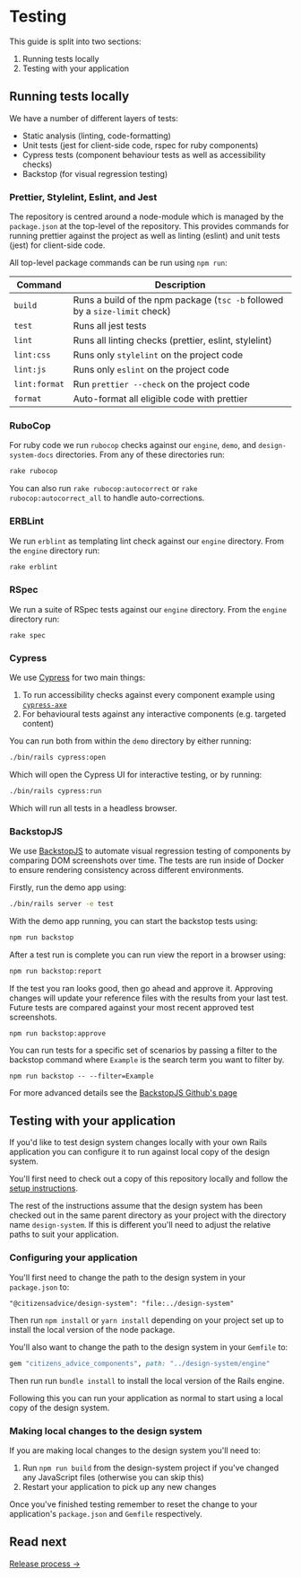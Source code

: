 # Testing

This guide is split into two sections:

1. Running tests locally
2. Testing with your application

## Running tests locally

We have a number of different layers of tests:

- Static analysis (linting, code-formatting)
- Unit tests (jest for client-side code, rspec for ruby components)
- Cypress tests (component behaviour tests as well as accessibility checks)
- Backstop (for visual regression testing)

### Prettier, Stylelint, Eslint, and Jest

The repository is centred around a node-module which is managed by the `package.json` at the top-level of the repository. This provides commands for running prettier against the project as well as linting (eslint) and unit tests (jest) for client-side code.

All top-level package commands can be run using `npm run`:

| Command       | Description                                                                 |
| ------------- | --------------------------------------------------------------------------- |
| `build`       | Runs a build of the npm package (`tsc -b` followed by a `size-limit` check) |
| `test`        | Runs all jest tests                                                         |
| `lint`        | Runs all linting checks (prettier, eslint, stylelint)                       |
| `lint:css`    | Runs only `stylelint` on the project code                                   |
| `lint:js`     | Runs only `eslint` on the project code                                      |
| `lint:format` | Run `prettier --check` on the project code                                  |
| `format`      | Auto-format all eligible code with prettier                                 |

### RuboCop

For ruby code we run `rubocop` checks against our `engine`, `demo`, and `design-system-docs` directories. From any of these directories run:

```sh
rake rubocop
```

You can also run `rake rubocop:autocorrect` or `rake rubocop:autocorrect_all` to handle auto-corrections.

### ERBLint

We run `erblint` as templating lint check against our `engine` directory. From the `engine` directory run:

```sh
rake erblint
```

### RSpec

We run a suite of RSpec tests against our `engine` directory. From the `engine` directory run:

```
rake spec
```

### Cypress

We use [Cypress](https://www.cypress.io/) for two main things:

1. To run accessibility checks against every component example using [`cypress-axe`](https://github.com/component-driven/cypress-axe)
2. For behavioural tests against any interactive components (e.g. targeted content)

You can run both from within the `demo` directory by either running:

```sh
./bin/rails cypress:open
```

Which will open the Cypress UI for interactive testing, or by running:

```sh
./bin/rails cypress:run
```

Which will run all tests in a headless browser.

### BackstopJS

We use [BackstopJS](https://github.com/garris/BackstopJS) to automate visual regression testing of components by comparing DOM screenshots over time. The tests are run inside of Docker to ensure rendering consistency across different environments.

Firstly, run the demo app using:

```sh
./bin/rails server -e test
```

With the demo app running, you can start the backstop tests using:

```sh
npm run backstop
```

After a test run is complete you can run view the report in a browser using:

```sh
npm run backstop:report
```

If the test you ran looks good, then go ahead and approve it. Approving changes will update your reference files with the results from your last test. Future tests are compared against your most recent approved test screenshots.

```
npm run backstop:approve
```

You can run tests for a specific set of scenarios by passing a filter to the backstop command where `Example` is the search term you want to filter by.

```
npm run backstop -- --filter=Example
```

For more advanced details see the [BackstopJS Github's page](https://github.com/garris/BackstopJS)

## Testing with your application

If you'd like to test design system changes locally with your own Rails application you can configure it to run against local copy of the design system.

You'll first need to check out a copy of this repository locally and follow the [setup instructions](./02-local-setup.md).

The rest of the instructions assume that the design system has been checked out in the same parent directory as your project with the directory name `design-system`. If this is different you'll need to adjust the relative paths to suit your application.

### Configuring your application

You'll first need to change the path to the design system in your `package.json` to:

```
"@citizensadvice/design-system": "file:../design-system"
```

Then run `npm install` or `yarn install` depending on your project set up to install the local version of the node package.

You'll also want to change the path to the design system in your `Gemfile` to:

```rb
gem "citizens_advice_components", path: "../design-system/engine"
```

Then run run `bundle install` to install the local version of the Rails engine.

Following this you can run your application as normal to start using a local copy of the design system.

### Making local changes to the design system

If you are making local changes to the design system you'll need to:

1. Run `npm run build` from the design-system project if you've changed any JavaScript files (otherwise you can skip this)
2. Restart your application to pick up any new changes

Once you've finished testing remember to reset the change to your application's `package.json` and `Gemfile` respectively.

## Read next

[Release process →](./04-release-process.md)
